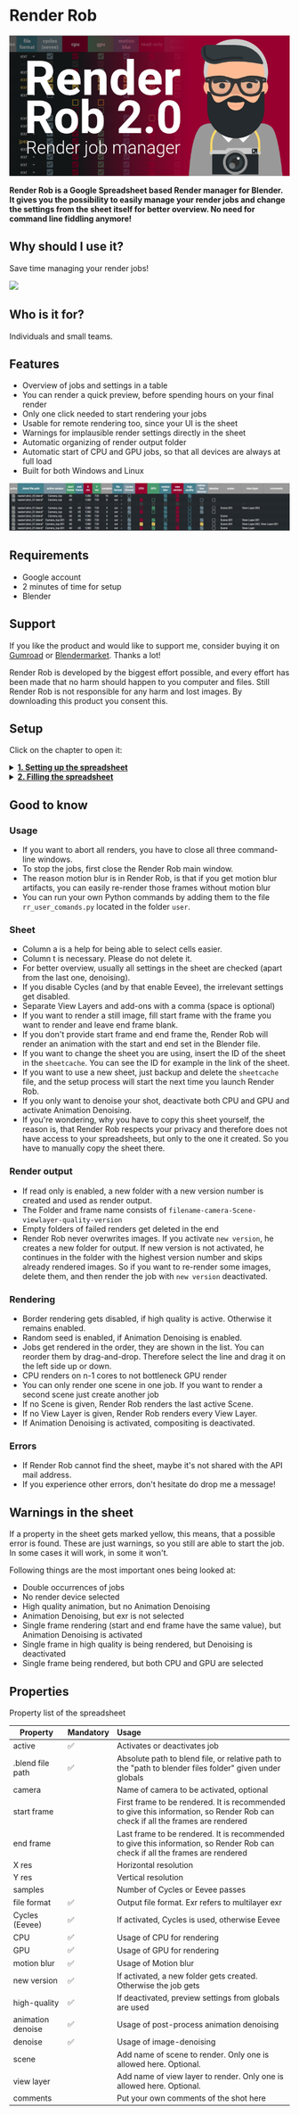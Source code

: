 # Render Rob

![ ](img/renderrob_deck_02.png)

**Render Rob is a Google Spreadsheet based Render manager for Blender. It gives you the possibility to easily manage your render jobs and change the settings from the sheet itself for better overview. No need for command line fiddling anymore!**

## Why should I use it?

Save time managing your render jobs!

![ ](img/screenshots/usage.gif)

## Who is it for?

Individuals and small teams.

## Features

- Overview of jobs and settings in a table
- You can render a quick preview, before spending hours on your final render
- Only one click needed to start rendering your jobs
- Usable for remote rendering too, since your UI is the sheet
- Warnings for implausible render settings directly in the sheet
- Automatic organizing of render output folder
- Automatic start of CPU and GPU jobs, so that all devices are always at full load
- Built for both Windows and Linux

![Screenshot](img/screenshots/screenshot.jpg)

## Requirements

- Google account
- 2 minutes of time for setup
- Blender

## Support

If you like the product and would like to support me, consider buying it on [Gumroad](https://gum.co/JXBgO) or [Blendermarket](https://blendermarket.com). Thanks a lot!

Render Rob is developed by the biggest effort possible, and every effort has been made that no harm should happen to you computer and files. Still Render Rob is not responsible for any harm and lost images. By downloading this product you consent this.

## Setup

Click on the chapter to open it:

<!-- ### Filling the spreadsheet -->

<details>
<summary><b><u>1. Setting up the spreadsheet</u></b> </summary>

1. Start Render Rob. This will open a login screen in your browser.

2. Select a Google account to proceed

![login](img/screenshots/login1.jpg)

3. Grant Render Rob the permission to view and manage the files it created. (It won't have any access to your files!)

![login](img/screenshots/login2.jpg)

Confirm your choices.

![login](img/screenshots/login3.jpg)

Close the browser tab, if this is shown:

![login](img/screenshots/login4.jpg)

6. Now go to the newly opened browser tab with the Render Rob template sheet. Copy both sheets to the new file, that has been just created in the background.

![login](img/screenshots/sheet1.jpg)

The new file should show up on the left, since it's the newest one.

![login](img/screenshots/sheet2.jpg)

Click OK

![login](img/screenshots/sheet3.jpg)

Copy the second sheet.

![login](img/screenshots/sheet4.jpg)

Select the sheet again.

![login](img/screenshots/sheet2.jpg)

Click OK again.

![login](img/screenshots/sheet3.jpg)

Then click enter in the Render Rob terminal to continue.
</details>

<details>
<summary><b><u>2. Filling the spreadsheet</u></b></summary>

After setting that up, fill in the global settings in the Sheet. The Blender Path and Render Path is mandatory, the rest is optional.

![Text](img/screenshots/Anmerkung%202020-04-26%20134758.jpg)

Now you only have to paste your attributes of your job to be rendered, and run `renderrob.exe`!

</details>

## Good to know

### Usage

- If you want to abort all renders, you have to close all three command-line windows.
- To stop the jobs, first close the Render Rob main window.
- The reason motion blur is in Render Rob, is that if you get motion blur artifacts, you can easily re-render those frames without motion blur
- You can run your own Python commands by adding them to the file `rr_user_comands.py` located in the folder `user`.

### Sheet

- Column a is a help for being able to select cells easier.
- Column t is necessary. Please do not delete it.
- For better overview, usually all settings in the sheet are checked (apart from the last one, denoising).
- If you disable Cycles (and by that enable Eevee), the irrelevant settings get disabled.
- Separate View Layers and add-ons with a comma (space is optional)
- If you want to render a still image, fill start frame with the frame you want to render and leave end frame blank.
- If you don't provide start frame and end frame the, Render Rob will render an animation with the start and end set in the Blender file.
- If you want to change the sheet you are using, insert the ID of the sheet in the `sheetcache`. You can see the ID for example in the link of the sheet.
- If you want to use a new sheet, just backup and delete the `sheetcache` file, and the setup process will start the next time you launch Render Rob.
- If you only want to denoise your shot, deactivate both CPU and GPU and activate Animation Denoising.
- If you're wondering, why you have to copy this sheet yourself, the reason is, that Render Rob respects your privacy and therefore does not have access to your spreadsheets, but only to the one it created. So you have to manually copy the sheet there.

### Render output

- If read only is enabled, a new folder with a new version number is created and used as render output.
- The Folder and frame name consists of `filename-camera-Scene-viewlayer-quality-version`
- Empty folders of failed renders get deleted in the end
- Render Rob never overwrites images. If you activate `new version`, he creates a new folder for output. If new version is not activated, he continues in the folder with the highest version number and skips already rendered images. So if you want to re-render some images, delete them, and then render the job with `new version` deactivated.

### Rendering

- Border rendering gets disabled, if high quality is active. Otherwise it remains enabled.
- Random seed is enabled, if Animation Denoising is enabled.
- Jobs get rendered in the order, they are shown in the list. You can reorder them by drag-and-drop. Therefore select the line and drag it on the left side up or down.
- CPU renders on n-1 cores to not bottleneck GPU render
- You can only render one scene in one job. If you want to render a second scene just create another job
- If no Scene is given, Render Rob renders the last active Scene.
- If no View Layer is given, Render Rob renders every View Layer.
- If Animation Denoising is activated, compositing is deactivated.

### Errors

- If Render Rob cannot find the sheet, maybe it's not shared with the API mail address.
- If you experience other errors, don't hesitate do drop me a message!

## Warnings in the sheet

If a property in the sheet gets marked yellow, this means, that a possible error is found. These are just warnings, so you still are able to start the job. In some cases it will work, in some it won't.

Following things are the most important ones being looked at:

- Double occurrences of jobs
- No render device selected
- High quality animation, but no Animation Denoising
- Animation Denoising, but exr is not selected
- Single frame rendering (start and end frame have the same value), but Animation Denoising is activated
- Single frame in high quality is being rendered, but Denoising is deactivated
- Single frame being rendered, but both CPU and GPU are selected

## Properties

Property list of the spreadsheet

| Property | Mandatory |Usage |
|--- |:---|:---|
| active | ✅ | Activates or deactivates job |
| .blend file path | ✅ | Absolute path to blend file, or relative path to the "path to blender files folder" given under globals |
| camera | | Name of camera to be activated, optional |
| start frame | | First frame to be rendered. It is recommended to give this information, so Render Rob can check if all the frames are rendered|
| end frame | | Last frame to be rendered. It is recommended to give this information, so Render Rob can check if all the frames are rendered|
| X res | | Horizontal resolution |
| Y res | | Vertical resolution|
| samples | | Number of Cycles or Eevee passes|
| file format | ✅ | Output file format. Exr refers to multilayer exr|
| Cycles (Eevee) | ✅ | If activated, Cycles is used, otherwise Eevee|
| CPU | ✅ | Usage of CPU for rendering |
| GPU | ✅ | Usage of GPU for rendering |
| motion blur | ✅ | Usage of Motion blur |
| new version | ✅ | If activated, a new folder gets created. Otherwise the job gets  |
| high-quality | ✅ | If deactivated, preview settings from globals are used|
| animation denoise | ✅ | Usage of post-process animation denoising|
| denoise | ✅ | Usage of image-denoising|
| scene | | Add name of scene to render. Only one is allowed here. Optional.|
| view layer | | Add name of view layer to render. Only one is allowed here. Optional.|
| comments | | Put your own comments of the shot here|
